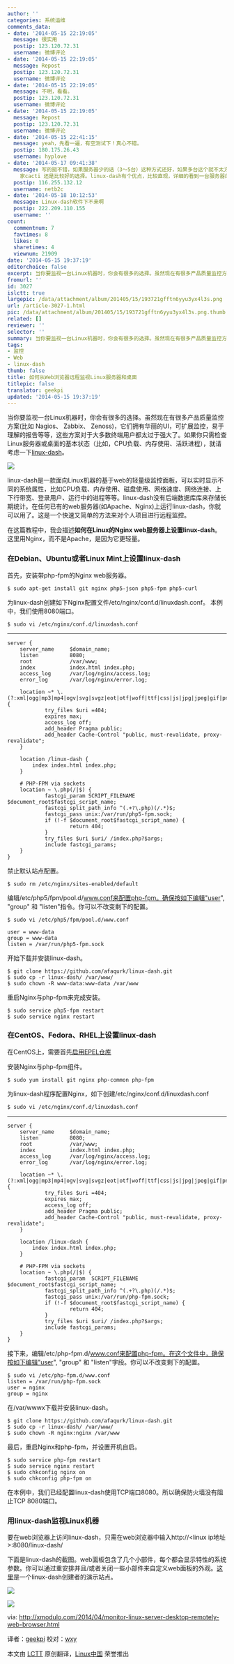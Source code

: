 ```yaml
---
author: ''
categories: 系统运维
comments_data:
- date: '2014-05-15 22:19:05'
  message: 很实用
  postip: 123.120.72.31
  username: 微博评论
- date: '2014-05-15 22:19:05'
  message: Repost
  postip: 123.120.72.31
  username: 微博评论
- date: '2014-05-15 22:19:05'
  message: 不明，看看。
  postip: 123.120.72.31
  username: 微博评论
- date: '2014-05-15 22:19:05'
  message: Repost
  postip: 123.120.72.31
  username: 微博评论
- date: '2014-05-15 22:41:15'
  message: yeah，先看一遍，有空测试下！真心不错。
  postip: 180.175.26.43
  username: hyplove
- date: '2014-05-17 09:41:38'
  message: 写的挺不错，如果服务器少的话（3～5台）这种方式还好，如果多台这个就不太方便了，这个能不能出报表？（有时间测试下）如果你要监控上百台机器的话采用nagios
    家cacti 还是比较好的选择。linux-dash有个优点，比较直观，详细的看到一台服务器的负载、目录及网络状态等使用情况。而且监控用户是nagios所没有的功能的。
  postip: 116.255.132.12
  username: netb2c
- date: '2014-05-18 10:12:53'
  message: Linux-dash软件下不来啊
  postip: 222.209.110.155
  username: ''
count:
  commentnum: 7
  favtimes: 8
  likes: 0
  sharetimes: 4
  viewnum: 21909
date: '2014-05-15 19:37:19'
editorchoice: false
excerpt: 当你要监视一台Linux机器时，你会有很多的选择。虽然现在有很多产品质量监控方案(比如 Nagios、 Zabbix、 Zenoss)，它们拥有华丽的UI，可扩展监控，易于理解的报告等等，这些方案对于大多数终端用户都太过于强大了。如果你只需检查Linux服务器或桌面的基本状态（比如，CPU负载、内存使用、活跃进程），就请考虑一下linux-dash。  linux-dash是一款面向Linux机器的基于web的轻量级监控面板，可以实时显示不同的系统属性，比如CPU负载、内存使用、磁盘使用、网络速度、网络连接、上下行带宽、登录用户、运行中的进程等等。linux-dash没有后
fromurl: ''
id: 3027
islctt: true
largepic: /data/attachment/album/201405/15/193721gfftn6yyu3yx4l3s.png
url: /article-3027-1.html
pic: /data/attachment/album/201405/15/193721gfftn6yyu3yx4l3s.png.thumb.jpg
related: []
reviewer: ''
selector: ''
summary: 当你要监视一台Linux机器时，你会有很多的选择。虽然现在有很多产品质量监控方案(比如 Nagios、 Zabbix、 Zenoss)，它们拥有华丽的UI，可扩展监控，易于理解的报告等等，这些方案对于大多数终端用户都太过于强大了。如果你只需检查Linux服务器或桌面的基本状态（比如，CPU负载、内存使用、活跃进程），就请考虑一下linux-dash。  linux-dash是一款面向Linux机器的基于web的轻量级监控面板，可以实时显示不同的系统属性，比如CPU负载、内存使用、磁盘使用、网络速度、网络连接、上下行带宽、登录用户、运行中的进程等等。linux-dash没有后
tags:
- 监控
- Web
- linux-dash
thumb: false
title: 如何从Web浏览器远程监视Linux服务器和桌面
titlepic: false
translator: geekpi
updated: '2014-05-15 19:37:19'
---
```


当你要监视一台Linux机器时，你会有很多的选择。虽然现在有很多产品质量监控方案(比如 Nagios、 Zabbix、 Zenoss)，它们拥有华丽的UI，可扩展监控，易于理解的报告等等，这些方案对于大多数终端用户都太过于强大了。如果你只需检查Linux服务器或桌面的基本状态（比如，CPU负载、内存使用、活跃进程），就请考虑一下[linux-dash](https://github.com/afaqurk/linux-dash)。


![](/data/attachment/album/201405/15/193721gfftn6yyu3yx4l3s.png)


linux-dash是一款面向Linux机器的基于web的轻量级监控面板，可以实时显示不同的系统属性，比如CPU负载、内存使用、磁盘使用、网络速度、网络连接、上下行带宽、登录用户、运行中的进程等等。linux-dash没有后端数据库库来存储长期统计。在任何已有的web服务器(如Apache、Nginx)上运行linux-dash，你就可以用了。这是一个快速又简单的方法来对个人项目进行远程监控。


在这篇教程中，我会描述**如何在Linux的Nginx web服务器上设置linux-dash**。这里用Nginx，而不是Apache，是因为它更轻量。


### 在Debian、Ubuntu或者Linux Mint上设置linux-dash


首先，安装带php-fpm的Nginx web服务器。



```
$ sudo apt-get install git nginx php5-json php5-fpm php5-curl

```

为linux-dash创建如下Nginx配置文件/etc/nginx/conf.d/linuxdash.conf。 本例中，我们使用8080端口。



```
$ sudo vi /etc/nginx/conf.d/linuxdash.conf 

```



---



```
server {
    server_name     $domain_name;
    listen          8080;
    root            /var/www;
    index           index.html index.php;
    access_log      /var/log/nginx/access.log;
    error_log       /var/log/nginx/error.log;

    location ~* \.(?:xml|ogg|mp3|mp4|ogv|svg|svgz|eot|otf|woff|ttf|css|js|jpg|jpeg|gif|png|ico)$ {
            try_files $uri =404;
            expires max;
            access_log off;
            add_header Pragma public;
            add_header Cache-Control "public, must-revalidate, proxy-revalidate";
    }

    location /linux-dash {
        index index.html index.php;
    }

    # PHP-FPM via sockets
    location ~ \.php(/|$) {
            fastcgi_param SCRIPT_FILENAME $document_root$fastcgi_script_name;
            fastcgi_split_path_info ^(.+?\.php)(/.*)$;
            fastcgi_pass unix:/var/run/php5-fpm.sock;
            if (!-f $document_root$fastcgi_script_name) {
                    return 404;
            }
            try_files $uri $uri/ /index.php?$args;
            include fastcgi_params;
    }
}

```

禁止默认站点配置。



```
$ sudo rm /etc/nginx/sites-enabled/default

```

编辑/etc/php5/fpm/pool.d/www.conf来配置php-fpm。确保按如下编辑"user", "group" 和 "listen"指令。你可以不改变剩下的配置。



```
$ sudo vi /etc/php5/fpm/pool.d/www.conf 

user = www-data
group = www-data
listen = /var/run/php5-fpm.sock

```

开始下载并安装linux-dash。



```
$ git clone https://github.com/afaqurk/linux-dash.git
$ sudo cp -r linux-dash/ /var/www/
$ sudo chown -R www-data:www-data /var/www

```

重启Nginx与php-fpm来完成安装。



```
$ sudo service php5-fpm restart
$ sudo service nginx restart 

```

### 在CentOS、Fedora、RHEL上设置linux-dash


在CentOS上，需要首先[启用EPEL仓库](http://xmodulo.com/2013/03/how-to-set-up-epel-repository-on-centos.html)


安装Nginx与php-fpm组件。



```
$ sudo yum install git nginx php-common php-fpm 

```

为linux-dash程序配置Nginx，如下创建/etc/nginx/conf.d/linuxdash.conf



```
$ sudo vi /etc/nginx/conf.d/linuxdash.conf 

```



---



```
server {
    server_name     $domain_name;
    listen          8080;
    root            /var/www;
    index           index.html index.php;
    access_log      /var/log/nginx/access.log;
    error_log       /var/log/nginx/error.log;

    location ~* \.(?:xml|ogg|mp3|mp4|ogv|svg|svgz|eot|otf|woff|ttf|css|js|jpg|jpeg|gif|png|ico)$ {
            try_files $uri =404;
            expires max;
            access_log off;
            add_header Pragma public;
            add_header Cache-Control "public, must-revalidate, proxy-revalidate";
    }

    location /linux-dash {
        index index.html index.php;
    }

    # PHP-FPM via sockets
    location ~ \.php(/|$) {
            fastcgi_param  SCRIPT_FILENAME   $document_root$fastcgi_script_name;
            fastcgi_split_path_info ^(.+?\.php)(/.*)$;
            fastcgi_pass unix:/var/run/php-fpm.sock;
            if (!-f $document_root$fastcgi_script_name) {
                    return 404;
            }
            try_files $uri $uri/ /index.php?$args;
            include fastcgi_params;
    }
}

```

接下来，编辑/etc/php-fpm.d/www.conf来配置php-fpm。在这个文件中，确保按如下编辑"user", "group" 和 "listen"字段。你可以不改变剩下的配置。



```
$ sudo vi /etc/php-fpm.d/www.conf 
listen = /var/run/php-fpm.sock
user = nginx
group = nginx

```

在/var/wwwx下载并安装linux-dash。



```
$ git clone https://github.com/afaqurk/linux-dash.git
$ sudo cp -r linux-dash/ /var/www/
$ sudo chown -R nginx:nginx /var/www 

```

最后，重启Nginx和php-fpm，并设置开机自启。



```
$ sudo service php-fpm restart
$ sudo service nginx restart
$ sudo chkconfig nginx on
$ sudo chkconfig php-fpm on 

```

在本例中，我们已经配置linux-dash使用TCP端口8080。所以确保防火墙没有阻止TCP 8080端口。


### 用linux-dash监视Linux机器


要在web浏览器上访问linux-dash，只需在web浏览器中输入http://<linux ip地址>:8080/linux-dash/


下面是linux-dash的截图。web面板包含了几个小部件，每个都会显示特性的系统参数。你可以通过重安排并且/或者关闭一些小部件来自定义web面板的外观。[这里](http://afaq.dreamhosters.com/linux-dash/)是一个linux-dash创建者的演示站点。


![](/data/attachment/album/201405/15/193725gzhc4nk8hdlqz48v.jpg)


![](/data/attachment/album/201405/15/193728cyu087bqy2huy87x.jpg)



via: <http://xmodulo.com/2014/04/monitor-linux-server-desktop-remotely-web-browser.html>


译者：[geekpi](https://github.com/geekpi) 校对：[wxy](https://github.com/wxy)


本文由 [LCTT](https://github.com/LCTT/TranslateProject) 原创翻译，[Linux中国](http://linux.cn/) 荣誉推出